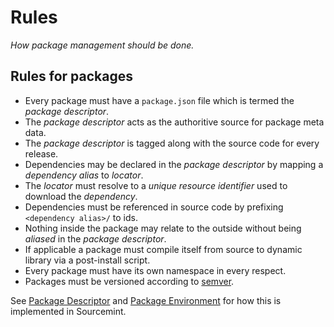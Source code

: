 Rules
=====

*How package management should be done.*


Rules for packages
------------------

  * Every package must have a `package.json` file which is termed the *package descriptor*.
  * The *package descriptor* acts as the authoritive source for package meta data.
  * The *package descriptor* is tagged along with the source code for every release.
  * Dependencies may be declared in the *package descriptor* by mapping a *dependency alias* to *locator*.
  * The *locator* must resolve to a *unique resource identifier* used to download the *dependency*.
  * Dependencies must be referenced in source code by prefixing `<dependency alias>/` to ids.
  * Nothing inside the package may relate to the outside without being *aliased* in the *package descriptor*.
  * If applicable a package must compile itself from source to dynamic library via a post-install script.
  * Every package must have its own namespace in every respect.
  * Packages must be versioned according to [semver](http://semver.org/).

See [Package Descriptor](./PackageDescriptor.md) and [Package Environment](./PackageEnvironment.md) for how this is implemented in Sourcemint.
